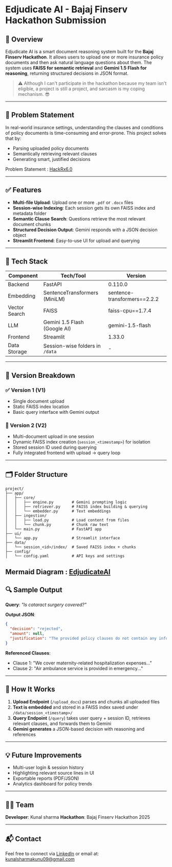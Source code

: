 # Edjudicate AI - Bajaj Finserv Hackathon Submission

## 🚀 Overview

Edjudicate AI is a smart document reasoning system built for the **Bajaj Finserv Hackathon**. It allows users to upload one or more insurance policy documents and then ask natural language questions about them. The system uses **FAISS for semantic retrieval** and **Gemini 1.5 Flash for reasoning**, returning structured decisions in JSON format.

> ⚠️ Although I can't participate in the hackathon because my team isn't eligible, a project is still a project, and sarcasm is my coping mechanism. 😎

---

## 🎯 Problem Statement

In real-world insurance settings, understanding the clauses and conditions of policy documents is time-consuming and error-prone. This project solves that by:

* Parsing uploaded policy documents
* Semantically retrieving relevant clauses
* Generating smart, justified decisions

Problem Statement : [HackRx6.0](https://hackrx.in/#problem-statement)

---

## ✅ Features

* **Multi-file Upload**: Upload one or more `.pdf` or `.docx` files
* **Session-wise Indexing**: Each session gets its own FAISS index and metadata folder
* **Semantic Clause Search**: Questions retrieve the most relevant document chunks
* **Structured Decision Output**: Gemini responds with a JSON decision object
* **Streamlit Frontend**: Easy-to-use UI for upload and querying

---

## 🧠 Tech Stack

| Component     | Tech/Tool                       | Version                      |
| ------------- | ------------------------------- | ---------------------------- |
| Backend       | FastAPI                         | 0.110.0                      |
| Embedding     | SentenceTransformers (MiniLM)   | sentence-transformers==2.2.2 |
| Vector Search | FAISS                           | faiss-cpu==1.7.4             |
| LLM           | Gemini 1.5 Flash (Google AI)    | gemini-1.5-flash             |
| Frontend      | Streamlit                       | 1.33.0                       |
| Data Storage  | Session-wise folders in `/data` | -                            |

---

## 🧩 Version Breakdown

### ✅ Version 1 (V1)

* Single document upload
* Static FAISS index location
* Basic query interface with Gemini output

### 🔁 Version 2 (V2)

* Multi-document upload in one session
* Dynamic FAISS index creation (`session_<timestamp>`) for isolation
* Stored session ID used during querying
* Fully integrated frontend with upload → query loop

---

## 🗂️ Folder Structure

```
project/
├── app/
│   ├── core/
│   │   ├── engine.py        # Gemini prompting logic
│   │   ├── retriever.py     # FAISS index building & querying
│   │   └── embedder.py      # Text embeddings
│   ├── ingestion/
│   │   ├── load.py          # Load content from files
│   │   └── chunk.py         # Chunk raw text
│   └── main.py              # FastAPI app
├── ui/
│   └── app.py               # Streamlit interface
├── data/
│   └── session_<id>/index/  # Saved FAISS index + chunks
├── config/
│   └── config.yaml          # API keys and settings
```
Mermaid Diagram : [EdjudicateAI](EdjudicateAI.svg)
---

## 🔍 Sample Output

**Query**: *"Is cataract surgery covered?"*

**Output JSON**:

```json
{
  "decision": "rejected",
  "amount": null,
  "justification": "The provided policy clauses do not contain any information regarding coverage for cataract."
}
```

**Referenced Clauses**:

* Clause 1: "We cover maternity-related hospitalization expenses..."
* Clause 2: "Air ambulance service is provided in emergency..."

---

## 🚰 How It Works

1. **Upload Endpoint** (`/upload_docs`) parses and chunks all uploaded files
2. **Text is embedded** and stored in a FAISS index saved under `/data/session_<timestamp>/`
3. **Query Endpoint** (`/query`) takes user query + session ID, retrieves relevant clauses, and forwards them to Gemini
4. **Gemini generates** a JSON-based decision with reasoning and references

---

## 💡 Future Improvements

* Multi-user login & session history
* Highlighting relevant source lines in UI
* Exportable reports (PDF/JSON)
* Analytics dashboard for policy trends

---

## 👨‍💻 Team

**Developer**: Kunal sharma
**Hackathon**: Bajaj Finserv Hackathon 2025

---

## 📬 Contact

Feel free to connect via [LinkedIn](https://www.linkedin.com/in/kunal8s) or email at: [kunalsharmakunu09@gmail.com](kunalsharmakunu09@gmail.com)
